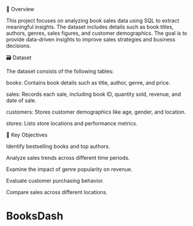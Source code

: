 📌 Overview

This project focuses on analyzing book sales data using SQL to extract meaningful insights. The dataset includes details such as book titles, authors, genres, sales figures, and customer demographics. The goal is to provide data-driven insights to improve sales strategies and business decisions.

🗃️ Dataset

The dataset consists of the following tables:

books: Contains book details such as title, author, genre, and price.

sales: Records each sale, including book ID, quantity sold, revenue, and date of sale.

customers: Stores customer demographics like age, gender, and location.

stores: Lists store locations and performance metrics.

🎯 Key Objectives

Identify bestselling books and top authors.

Analyze sales trends across different time periods.

Examine the impact of genre popularity on revenue.

Evaluate customer purchasing behavior.

Compare sales across different locations.
# BooksDash
